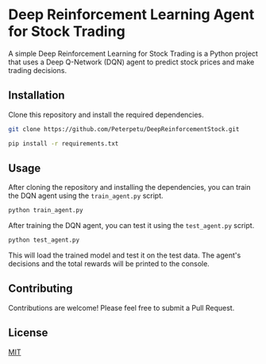 # Deep Reinforcement Learning Agent for Stock Trading

A simple Deep Reinforcement Learning for Stock Trading is a Python project that uses a Deep Q-Network (DQN) agent to predict stock prices and make trading decisions.

## Installation

Clone this repository and install the required dependencies.

```bash
git clone https://github.com/Peterpetu/DeepReinforcementStock.git
```
```bash
pip install -r requirements.txt
```

## Usage

After cloning the repository and installing the dependencies, you can train the DQN agent using the `train_agent.py` script.

```bash
python train_agent.py
```

After training the DQN agent, you can test it using the `test_agent.py` script.

```bash
python test_agent.py
```

This will load the trained model and test it on the test data. The agent's decisions and the total rewards will be printed to the console.

## Contributing

Contributions are welcome! Please feel free to submit a Pull Request.

## License

[MIT](https://choosealicense.com/licenses/mit/)
